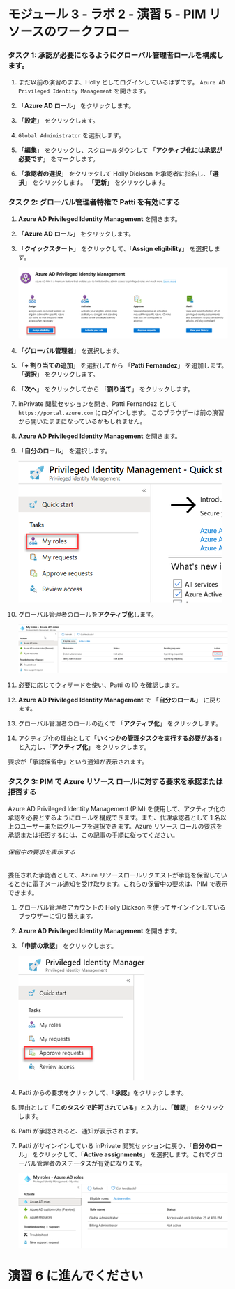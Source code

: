 ﻿# モジュール 3 - ラボ 2 - 演習 5 - PIM リソースのワークフロー


### タスク 1:  承認が必要になるようにグローバル管理者ロールを構成します。

1.  まだ以前の演習のまま、Holly としてログインしているはずです。  `Azure AD Privileged Identity Management` を開きます。

1.  「**Azure AD ロール**」 をクリックします。

1.  「**設定**」 をクリックします。 

1.  `Global Administrator` を選択します。

1.  「**編集**」 をクリックし、スクロールダウンして 「**アクティブ化には承認が必要です**」 をマークします。  

2.  「**承認者の選択**」 をクリックして Holly Dickson を承認者に指名し、「**選択**」 をクリックします。  「**更新**」 をクリックします。


### タスク 2: グローバル管理者特権で Patti を有効にする

1.  **Azure AD Privileged Identity Management** を開きます。

1.  「**Azure AD ロール**」 をクリックします。

1.  「**クイックスタート**」 をクリックして、「**Assign eligibility**」 を選択します。

     ![スクリーンショット](../Media/ae3755ac-bd82-4e70-a102-ccbfc3aee48f.png)

1.  「**グローバル管理者**」 を選択します。

1.  「**+ 割り当ての追加**」 を選択してから 「**Patti Fernandez**」 を追加します。「**選択**」 をクリックします。

2.  「**次へ**」 をクリックしてから 「**割り当て**」 をクリックします。

1.  inPrivate 閲覧セッションを開き、Patti Fernandez として `https://portal.azure.com` にログインします。  このブラウザーは前の演習から開いたままになっているかもしれません。

1.  **Azure AD Privileged Identity Management** を開きます。

1.  「**自分のロール**」 を選択します。

     ![スクリーンショット](../Media/e84f0715-c71e-4b1c-87ed-4e5c0c38d501.png)

1.  グローバル管理者のロールを**アクティブ化**します。

     ![スクリーンショット](../Media/55eb14b5-540a-4d26-aed7-0b96d162fb31.png)

1.  必要に応じてウィザードを使い、Patti の ID を確認します。

1.  **Azure AD Privileged Identity Management** で 「**自分のロール**」 に戻ります。

1.  グローバル管理者のロールの近くで 「**アクティブ化**」 をクリックします。

1.  アクティブ化の理由として「**いくつかの管理タスクを実行する必要がある**」と入力し、「**アクティブ化**」 をクリックします。

要求が「承認保留中」という通知が表示されます。


### タスク 3: PIM で Azure リソース ロールに対する要求を承認または拒否する


Azure AD Privileged Identity Management (PIM) を使用して、アクティブ化の承認を必要とするようにロールを構成できます。また、代理承認者として 1 名以上のユーザーまたはグループを選択できます。Azure リソース ロールの要求を承認または拒否するには、この記事の手順に従ってください。


###### 保留中の要求を表示する


委任された承認者として、Azure リソースロールリクエストが承認を保留しているときに電子メール通知を受け取ります。これらの保留中の要求は、PIM で表示できます。


1.  グローバル管理者アカウントの Holly Dickson を使ってサインインしているブラウザーに切り替えます。

1.  **Azure AD Privileged Identity Management** を開きます。

1.  「**申請の承認**」 をクリックします。

     ![スクリーンショット](../Media/fbc2f18d-f5a2-4139-b92d-7c19311aec1c.png)

1.  Patti からの要求をクリックして、「**承認**」をクリックします。

1.  理由として「**このタスクで許可されている**」と入力し、「**確認**」 をクリックします。

1.  Patti が承認されると、通知が表示されます。

1.  Patti がサインインしている inPrivate 閲覧セッションに戻り、「**自分のロール**」 をクリックして、「**Active assignments**」 を選択します。これでグローバル管理者のステータスが有効になります。

     ![スクリーンショット](../Media/fe734263-57c8-4cc9-b79f-848d7d4f9488.png)


# 演習 6 に進んでください
